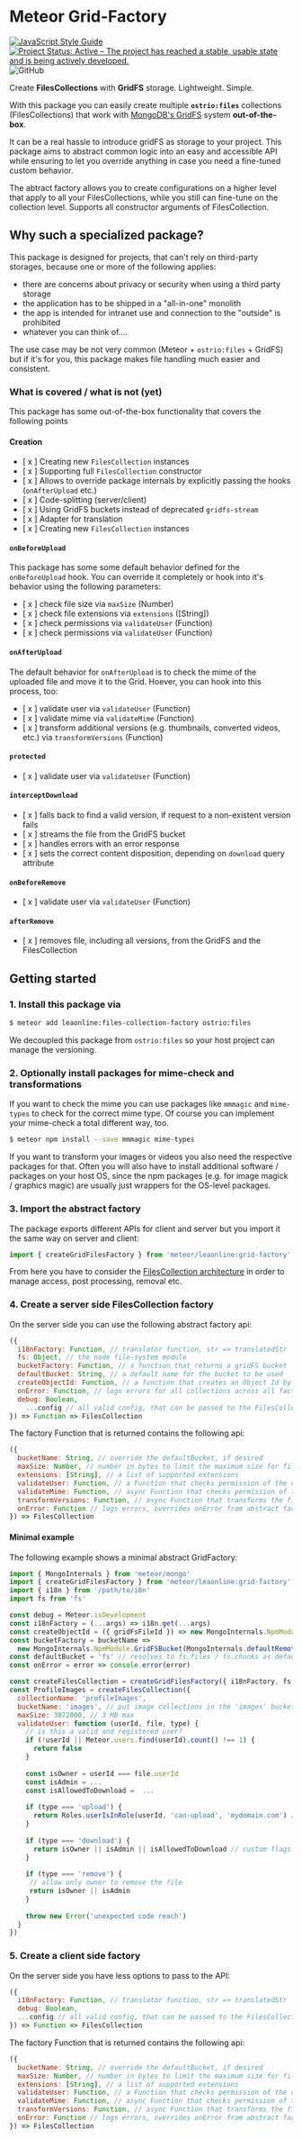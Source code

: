 # Meteor Grid-Factory

[![JavaScript Style Guide](https://img.shields.io/badge/code_style-standard-brightgreen.svg)](https://standardjs.com)
[![Project Status: Active – The project has reached a stable, usable state and is being actively developed.](https://www.repostatus.org/badges/latest/active.svg)](https://www.repostatus.org/#active)
![GitHub](https://img.shields.io/github/license/leaonline/publication-factory)

Create **FilesCollections** with **GridFS** storage. Lightweight. Simple.

With this package you can easily create multiple **`ostrio:files`** collections (FilesCollections) that work with [MongoDB's
GridFS](https://docs.mongodb.com/manual/core/gridfs/) system **out-of-the-box**.
 
It can be a real hassle to introduce gridFS as storage to your project. 
This package aims to abstract common logic into an easy and accessible API while ensuring to let you override anything in case
you need a fine-tuned custom behavior.

The abtract factory allows you to create configurations on a higher level that apply to all your FilesCollections,
while you still can fine-tune on the collection level. Supports all constructor arguments of FilesCollection.
 
## Why such a specialized package?

This package is designed for projects, that can't rely on third-party storages, because one or more of the following
applies:

- there are concerns about privacy or security when using a third party storage
- the application has to be shipped in a "all-in-one" monolith
- the app is intended for intranet use and connection to the "outside" is prohibited
- whatever you can think of....

The use case may be not very common (Meteor + `ostrio:files` + GridFS) but if it's for you, 
this package makes file handling much easier and consistent.

### What is covered / what is not (yet)

This package has some out-of-the-box functionality that covers the following points

#### Creation

- [ x ] Creating new `FilesCollection` instances
- [ x ] Supporting full `FilesCollection` constructor
- [ x ] Allows to override package internals by explicitly passing the hooks (`onAfterUpload` etc.)
- [ x ] Code-splitting (server/client)
- [ x ] Using GridFS buckets instead of deprecated `gridfs-stream`
- [ x ] Adapter for translation
- [ x ] Creating new `FilesCollection` instances

#### `onBeforeUpload`

This package has some some default behavior defined for the `onBeforeUpload` hook. 
You can override it completely or hook into it's behavior using the following parameters:

- [ x ] check file size via `maxSize` (Number)
- [ x ] check file extensions via `extensions` ([String])
- [ x ] check permissions via `validateUser` (Function)
- [ x ] check permissions via `validateUser` (Function)

#### `onAfterUpload`

The default behavior for `onAfterUpload` is to check the mime of the uploaded file and move it to the Grid.
Hoever, you can hook into this process, too:

- [ x ] validate user via `validateUser` (Function)
- [ x ] validate mime via `validateMime` (Function)
- [ x ] transform additional versions (e.g. thumbnails, converted videos, etc.) via `transformVersions` (Function)

#### `protected`

- [ x ] validate user via `validateUser` (Function)

#### `interceptDownload`

- [ x ] falls back to find a valid version, if request to a non-existent version fails
- [ x ] streams the file from the GridFS bucket
- [ x ] handles errors with an error response
- [ x ] sets the correct content disposition, depending on `download` query attribute

#### `onBeforeRemove`

- [ x ] validate user via `validateUser` (Function)

#### `afterRemove`

- [ x ] removes file, including all versions, from the GridFS and the FilesCollection


## Getting started

### 1. Install this package via

```bash
$ meteor add leaonline:files-collection-factory ostrio:files
```

We decoupled this package from `ostrio:files` so your host project can manage the versioning.

### 2. Optionally install packages for mime-check and transformations

If you want to check the mime you can use packages like `mmmagic` and `mime-types` to check for the correct mime type.
Of course you can implement your mime-check a total different way, too.

```bash
$ meteor npm install --save mmmagic mime-types
```

If you want to transform your images or videos you also need the respective packages for that.
Often you will also have to install additional software / packages on your host OS, since the npm packages
(e.g. for image magick / graphics magic) are usually just wrappers for the OS-level packages. 

### 3. Import the abstract factory

The package exports different APIs for client and server but you import it the same way on server and client:

```javascript
import { createGridFilesFactory } from 'meteor/leaonline:grid-factory'
```

From here you have to consider the [FilesCollection architecture](https://github.com/VeliovGroup/Meteor-Files/blob/master/docs/constructor.md)
in order to manage access, post processing, removal etc.

### 4. Create a server side FilesCollection factory

On the server side you can use the following abstract factory api:

```javascript
({
  i18nFactory: Function, // translator function, str => translatedStr
  fs: Object, // the node file-system module
  bucketFactory: Function, // a function that returns a gridFS bucket
  defaultBucket: String, // a default name for the bucket to be used
  createObjectId: Function, // a function that creates an Object Id by a given GridFS id
  onError: Function, // logs errors for all collections across all factories
  debug: Boolean,
    ...config // all valid config, that can be passed to the FilesCollection server constructor
}) => Function => FilesCollection
```

The factory Function that is returned contains the following api:

```javascript
({
  bucketName: String, // override the defaultBucket, if desired
  maxSize: Number, // number in bytes to limit the maximum size for files of this collection
  extensions: [String], // a list of supported extensions
  validateUser: Function, // a Function that checks permission of the current user/file and returns falsy/truthy
  validateMime: Function, // async Function that checks permission of the current file/mime and returns falsy/truthy
  transformVersions: Function, // async Function that transforms the file to different versions
  onError: Function // logs errors, overrides onError from abstract factory
}) => FilesCollection
```

#### Minimal example

The following example shows a minimal abstract GridFactory:

```javascript
import { MongoInternals } from 'meteor/mongo'
import { createGridFilesFactory } from 'meteor/leaonline:grid-factory'
import { i18n } from '/path/to/i8n'
import fs from 'fs'

const debug = Meteor.isDevelopment
const i18nFactory = (...args) => i18n.get(...args)
const createObjectId = ({ gridFsFileId }) => new MongoInternals.NpmModule.ObjectID(gridFsFileId)
const bucketFactory = bucketName => 
  new MongoInternals.NpmModule.GridFSBucket(MongoInternals.defaultRemoteCollectionDriver().mongo.db, { bucketName })
const defaultBucket = 'fs' // resolves to fs.files / fs.chunks as default
const onError = error => console.error(error)

const createFilesCollection = createGridFilesFactory({ i18nFactory, fs, bucketFactory, defaultBucket, createObjectId, onError, debug })
const ProfileImages = createFilesCollection({
  collectionName: 'profileImages',
  bucketName: 'images', // put image collections in the 'images' bucket
  maxSize: 3072000, // 3 MB max
  validateUser: function (userId, file, type) {
    // is this a valid and registered user?
    if (!userId || Meteor.users.find(userId).count() !== 1) {
      return false
    }
    
    const isOwner = userId === file.userId
    const isAdmin = ...
    const isAllowedToDownload =  ...
    
    if (type === 'upload') {
      return Roles.userIsInRole(userId, 'can-upload', 'mydomain.com') // example of using roles
    }
    
    if (type === 'download') {
      return isOwner || isAdmin || isAllowedToDownload // custom flags
    }
    
    if (type === 'remove') {
     // allow only owner to remove the file
     return isOwner || isAdmin
    }
    
    throw new Error('unexpected code reach')
  }
})
```


### 5. Create a client side factory 

On the server side you have less options to pass to the API:

```javascript
({
  i18nFactory: Function, // translator function, str => translatedStr
  debug: Boolean,
  ...config // all valid config, that can be passed to the FilesCollection client constructor
}) => Function => FilesCollection
```

The factory Function that is returned contains the following api:

```javascript
({
  bucketName: String, // override the defaultBucket, if desired
  maxSize: Number, // number in bytes to limit the maximum size for files of this collection
  extensions: [String], // a list of supported extensions
  validateUser: Function, // a Function that checks permission of the current user/file and returns falsy/truthy
  validateMime: Function, // async Function that checks permission of the current file/mime and returns falsy/truthy
  transformVersions: Function, // async Function that transforms the file to different versions
  onError: Function // logs errors, overrides onError from abstract factory
}) => FilesCollection
```
